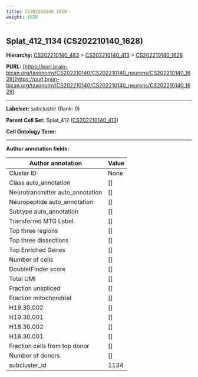 ```yaml
---
title: CS202210140_1628
weight: 1628
---
```

## Splat_412_1134 (CS202210140_1628)
<b>Hierarchy: </b>
[CS202210140_483](../CS202210140_483) >
[CS202210140_413](../CS202210140_413) >
[CS202210140_1628](../CS202210140_1628)

**PURL:** [https://purl.brain-bican.org/taxonomy/CS202210140/CS202210140_neurons/CS202210140_1628](https://purl.brain-bican.org/taxonomy/CS202210140/CS202210140_neurons/CS202210140_1628)

---


**Labelset:** subcluster (Rank: 0)

**Parent Cell Set:** Splat_412 ([CS202210140_413](../CS202210140_413))



**Cell Ontology Term:** 

[MARKER GENES.]: #


---

[TRANSFERRED ANNOTATIONS.]: #


[AUTHOR ANNOTATION FIELDS.]: #


**Author annotation fields:**

| Author annotation | Value |
|-------------------|-------|
|Cluster ID|None|
|Class auto_annotation|[]|
|Neurotransmitter auto_annotation|[]|
|Neuropeptide auto_annotation|[]|
|Subtype auto_annotation|[]|
|Transferred MTG Label|[]|
|Top three regions|[]|
|Top three dissections|[]|
|Top Enriched Genes|[]|
|Number of cells|[]|
|DoubletFinder score|[]|
|Total UMI|[]|
|Fraction unspliced|[]|
|Fraction mitochondrial|[]|
|H19.30.002|[]|
|H19.30.001|[]|
|H18.30.002|[]|
|H18.30.001|[]|
|Fraction cells from top donor|[]|
|Number of donors|[]|
|subcluster_id|1134|
